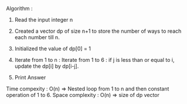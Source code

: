Algorithm : 
1. Read the input integer n
2. Created a vector dp of size n+1 to store the number of ways to reach each number till n.
3. Initialized the value of dp[0] = 1
4. Iterate from 1 to n : 
    Iterate from 1 to 6 :
        if j is less than or equal to i, update the dp[i] by dp[i-j].

5. Print Answer

Time compexity : O(n) => Nested loop from 1 to n and then constant operation of 1 to 6.
Space complexity : O(n) => size of dp vector